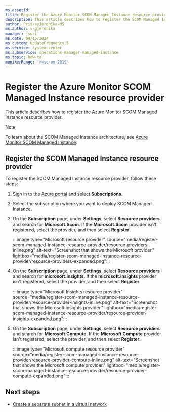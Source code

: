 ```yaml
---
ms.assetid: 
title: Register the Azure Monitor SCOM Managed Instance resource provider
description: This article describes how to register the SCOM Managed Instance resource provider.
author: PriskeyJeronika-MS
ms.author: v-gjeronika
manager: jsuri
ms.date: 04/15/2024
ms.custom: UpdateFrequency.5
ms.service: system-center
ms.subservice: operations-manager-managed-instance
ms.topic: how-to
monikerRange: '>=sc-om-2019'
---
```


# Register the Azure Monitor SCOM Managed Instance resource provider

This article describes how to register the Azure Monitor SCOM Managed Instance resource provider.

>[!NOTE]
> To learn about the SCOM Managed Instance architecture, see [Azure Monitor SCOM Managed Instance](operations-manager-managed-instance-overview.md).

## Register the SCOM Managed Instance resource provider

To register the SCOM Managed Instance resource provider, follow these steps:

1. Sign in to the [Azure portal](https://portal.azure.com) and select **Subscriptions**.
1. Select the subscription where you want to deploy SCOM Managed Instance.
1. On the **Subscription** page, under **Settings**, select **Resource providers** and search for **Microsoft.Scom**. If the **Microsoft.Scom** provider isn't registered, select the provider, and then select **Register**.

    :::image type="Microsoft resource provider" source="media/register-scom-managed-instance-resource-provider/resource-providers-inline.png" alt-text="Screenshot that shows the Microsoft provider." lightbox="media/register-scom-managed-instance-resource-provider/resource-providers-expanded.png":::

1. On the **Subscription** page, under **Settings**, select **Resource providers** and search for **microsoft.insights**. If the **microsoft.insights** provider isn't registered, select the provider, and then select **Register**.

    :::image type="Microsoft Insights resource provider" source="media/register-scom-managed-instance-resource-provider/resource-provider-insights-inline.png" alt-text="Screenshot that shows the Microsoft insights provider." lightbox="media/register-scom-managed-instance-resource-provider/resource-provider-insights-expanded.png":::

1. On the **Subscription** page, under **Settings**, select **Resource providers** and search for **Microsoft.Compute**. If the **Microsoft.Compute** provider isn't registered, select the provider, and then select **Register**.

    :::image type="Microsoft compute resource provider" source="media/register-scom-managed-instance-resource-provider/resource-provider-compute-inline.png" alt-text="Screenshot that shows the Microsoft compute provider." lightbox="media/register-scom-managed-instance-resource-provider/resource-provider-compute-expanded.png":::

## Next steps

- [Create a separate subnet in a virtual network](create-separate-subnet-in-vnet.md)
